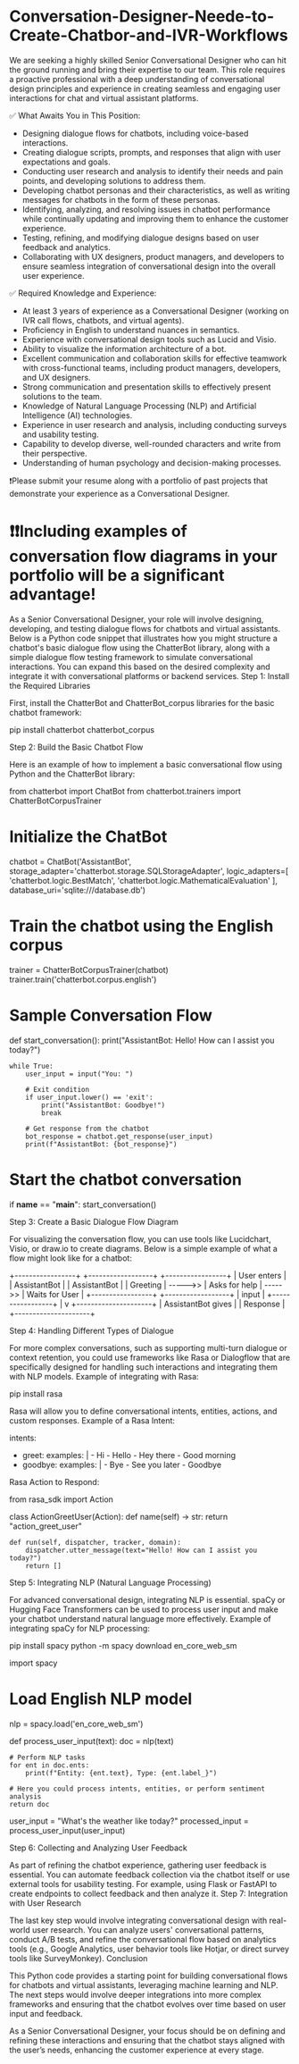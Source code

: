 # Conversation-Designer-Neede-to-Create-Chatbor-and-IVR-Workflows
We are seeking a highly skilled Senior Conversational Designer who can hit the ground running and bring their expertise to our team. This role requires a proactive professional with a deep understanding of conversational design principles and experience in creating seamless and engaging user interactions for chat and virtual assistant platforms.


✅ What Awaits You in This Position:
- Designing dialogue flows for chatbots, including voice-based interactions.
- Creating dialogue scripts, prompts, and responses that align with user expectations and goals.
- Conducting user research and analysis to identify their needs and pain points, and developing solutions to address them.
- Developing chatbot personas and their characteristics, as well as writing messages for chatbots in the form of these personas.
- Identifying, analyzing, and resolving issues in chatbot performance while continually updating and improving them to enhance the customer experience.
- Testing, refining, and modifying dialogue designs based on user feedback and analytics.
- Collaborating with UX designers, product managers, and developers to ensure seamless integration of conversational design into the overall user experience.

✅ Required Knowledge and Experience:
- At least 3 years of experience as a Conversational Designer (working on IVR call flows, chatbots, and virtual agents).
- Proficiency in English to understand nuances in semantics.
- Experience with conversational design tools such as Lucid and Visio.
- Ability to visualize the information architecture of a bot.
- Excellent communication and collaboration skills for effective teamwork with cross-functional teams, including product managers, developers, and UX designers.
- Strong communication and presentation skills to effectively present solutions to the team.
- Knowledge of Natural Language Processing (NLP) and Artificial Intelligence (AI) technologies.
- Experience in user research and analysis, including conducting surveys and usability testing.
- Capability to develop diverse, well-rounded characters and write from their perspective.
- Understanding of human psychology and decision-making processes.


❗️Please submit your resume along with a portfolio of past projects that demonstrate your experience as a Conversational Designer.

❗️❗️Including examples of conversation flow diagrams in your portfolio will be a significant advantage!
=============
As a Senior Conversational Designer, your role will involve designing, developing, and testing dialogue flows for chatbots and virtual assistants. Below is a Python code snippet that illustrates how you might structure a chatbot's basic dialogue flow using the ChatterBot library, along with a simple dialogue flow testing framework to simulate conversational interactions. You can expand this based on the desired complexity and integrate it with conversational platforms or backend services.
Step 1: Install the Required Libraries

First, install the ChatterBot and ChatterBot_corpus libraries for the basic chatbot framework:

pip install chatterbot chatterbot_corpus

Step 2: Build the Basic Chatbot Flow

Here is an example of how to implement a basic conversational flow using Python and the ChatterBot library:

from chatterbot import ChatBot
from chatterbot.trainers import ChatterBotCorpusTrainer

# Initialize the ChatBot
chatbot = ChatBot('AssistantBot', 
                  storage_adapter='chatterbot.storage.SQLStorageAdapter',
                  logic_adapters=[
                      'chatterbot.logic.BestMatch',
                      'chatterbot.logic.MathematicalEvaluation'
                  ],
                  database_uri='sqlite:///database.db')

# Train the chatbot using the English corpus
trainer = ChatterBotCorpusTrainer(chatbot)
trainer.train('chatterbot.corpus.english')

# Sample Conversation Flow
def start_conversation():
    print("AssistantBot: Hello! How can I assist you today?")
    
    while True:
        user_input = input("You: ")
        
        # Exit condition
        if user_input.lower() == 'exit':
            print("AssistantBot: Goodbye!")
            break
        
        # Get response from the chatbot
        bot_response = chatbot.get_response(user_input)
        print(f"AssistantBot: {bot_response}")

# Start the chatbot conversation
if __name__ == "__main__":
    start_conversation()

Step 3: Create a Basic Dialogue Flow Diagram

For visualizing the conversation flow, you can use tools like Lucidchart, Visio, or draw.io to create diagrams. Below is a simple example of what a flow might look like for a chatbot:

 +-----------------+         +------------------+         +-----------------+
 | User enters     |         | AssistantBot     |         | AssistantBot    |
 | Greeting        | ----->> | Asks for help    | ----->> | Waits for User  |
 +-----------------+         +------------------+         | input          |
                                                              +-----------------+
                                                                       |
                                                                       v
                                                            +---------------------+
                                                            | AssistantBot gives   |
                                                            | Response             |
                                                            +---------------------+

Step 4: Handling Different Types of Dialogue

For more complex conversations, such as supporting multi-turn dialogue or context retention, you could use frameworks like Rasa or Dialogflow that are specifically designed for handling such interactions and integrating them with NLP models.
Example of integrating with Rasa:

pip install rasa

Rasa will allow you to define conversational intents, entities, actions, and custom responses.
Example of a Rasa Intent:

intents:
  - greet:
      examples: |
        - Hi
        - Hello
        - Hey there
        - Good morning
  - goodbye:
      examples: |
        - Bye
        - See you later
        - Goodbye

Rasa Action to Respond:

from rasa_sdk import Action

class ActionGreetUser(Action):
    def name(self) -> str:
        return "action_greet_user"
    
    def run(self, dispatcher, tracker, domain):
        dispatcher.utter_message(text="Hello! How can I assist you today?")
        return []

Step 5: Integrating NLP (Natural Language Processing)

For advanced conversational design, integrating NLP is essential. spaCy or Hugging Face Transformers can be used to process user input and make your chatbot understand natural language more effectively.
Example of integrating spaCy for NLP processing:

pip install spacy
python -m spacy download en_core_web_sm

import spacy

# Load English NLP model
nlp = spacy.load('en_core_web_sm')

def process_user_input(text):
    doc = nlp(text)
    
    # Perform NLP tasks
    for ent in doc.ents:
        print(f"Entity: {ent.text}, Type: {ent.label_}")
    
    # Here you could process intents, entities, or perform sentiment analysis
    return doc

user_input = "What's the weather like today?"
processed_input = process_user_input(user_input)

Step 6: Collecting and Analyzing User Feedback

As part of refining the chatbot experience, gathering user feedback is essential. You can automate feedback collection via the chatbot itself or use external tools for usability testing. For example, using Flask or FastAPI to create endpoints to collect feedback and then analyze it.
Step 7: Integration with User Research

The last key step would involve integrating conversational design with real-world user research. You can analyze users' conversational patterns, conduct A/B tests, and refine the conversational flow based on analytics tools (e.g., Google Analytics, user behavior tools like Hotjar, or direct survey tools like SurveyMonkey).
Conclusion

This Python code provides a starting point for building conversational flows for chatbots and virtual assistants, leveraging machine learning and NLP. The next steps would involve deeper integrations into more complex frameworks and ensuring that the chatbot evolves over time based on user input and feedback.

As a Senior Conversational Designer, your focus should be on defining and refining these interactions and ensuring that the chatbot stays aligned with the user’s needs, enhancing the customer experience at every stage.
